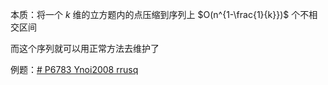 本质：将一个 $k$ 维的立方题内的点压缩到序列上 $O(n^{1-\frac{1}{k}})$ 个不相交区间

而这个序列就可以用正常方法去维护了

例题：[# P6783 Ynoi2008 rrusq](https://www.luogu.com.cn/problem/P6783)

